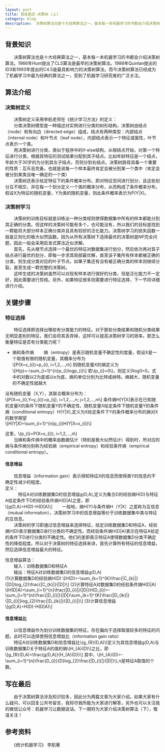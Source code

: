 ```yaml
--- 
layout: post
title: 若往若还-决策树 (上)
category: blog
description:  决策树算法也是十大经典算法之一，基本每一本机器学习的书都会介绍决策树算法。1966年Hunt提出了CLS算法是最早的决策树算法。1986年Quinlan提出的ID3和1993年提出的C4.5是最具影响力的决策树算法。而今决策树算法已经成为了机器学习中最为经典的算法之一，受到了机器学习研究者的广泛关注。
---
```


## 背景知识
  　　决策树算法也是十大经典算法之一，基本每一本机器学习的书都会介绍决策树算法。1966年Hunt提出了CLS算法是最早的决策树算法。1986年Quinlan提出的ID3和1993年提出的C4.5是最具影响力的决策树算法。而今决策树算法已经成为了机器学习中最为经典的算法之一，受到了机器学习研究者的广泛关注。


## 算法介绍
### 决策树定义
　　决策树定义采用李航老师在《统计学习方法》的定义：  
　　分类决策树模型是一种描述对实例进行分类的树形结构，决策树由结点（node）和有向边（directed edge）组成，结点有两种类型：内部结点（internal node）和叶节点（leaf node），内部结点表示一个特征或属性，叶节点表示一个类。  
　　用决策树进行分类，类似于程序中的if-else结构，从根结点开始，对第一个特征进行分类，根据其特征的测试结果分配到其子结点。比如年龄特征是一个结点，年龄大于30岁的为分到其左子结点，否则分到右结点。决策树路径具备一个重要的性质：互斥且完备。也就是说每一个样本最终肯定会被分到某一个类中（肯定会被分到某类且唯一确定的一个类）  
　　决策树还表示给定特征下的条件概率分布。即对特征空间进行划分，且这些划分互不相交，并在每一个划分定义一个类的概率分布，从而构成了条件概率分布。假设X为特征的随机变量，Y为类的随机变量，则此条件概率表示为P(Y|X)。  

### 决策树学习
　　决策树的训练目标就是训练出一种分类规则使得数据集中所有的样本都能分到其正确的分类。但这样的决策树可能有多个，也可能没有，所以我们的目标是找到一颗能将大部分样本正确分类并且具有较好的泛化能力。决策树学习的损失函数一般是正则化的极大似然函数。因为从所有决策树下选择最优的决策树是NP完全问题，因此一般会采用启发式算法近似求解。  
　　首先，先从根节点选择一个最优的特征对数据集进行划分，然后依次再对其子结点进行最优的划分，即每一步求其局部最优解，直至该子集所有样本都被正确的分类，则生成分类对应的叶子节点。如果子集还有没有被正确分类的样本则继续分裂，直至生成一颗完整的决策树。  
　　这样生成的决策树虽然可以对现有样本进行很好的分类，但是泛化能力不一定好，因此需要进行剪枝。另外，如果特征很多则需要进行特征选择，下一节将详细进行介绍。  


## 关键步骤

### 特征选择

　　特征选择即选择出哪些有分类能力的特征。对于那些分类结果和随机分类结果无明显差别的特征，我们会将其丢弃掉，这样可以提高决策树学习的效率。那怎么衡量特征是否有分类能力呢？  
* 熵和条件熵
　　熵（entropy）是表示随机变量不确定性的度量，假设X是一个取值有限的随机变量，其概率分布为  
	\\[P(X=x_{i})=p_{i}, i=1,2,...,n\\]
则随机变量X的熵定义为  
\\[H(p)=-\sum_{i=1}^{n}p_{i}logp_{i}\\]
若\\(p_{i}=0\\)，则定义0log0=0。式中的对数以2为底或以e为底，熵的单位分别为比特或纳特。熵越大，随机变量的不确定性就越大  

设有随机变量（X,Y），其联合概率分布为：  
\\[P(X=x_{i},Y=y_{i})=p_{ij}, i=1,2,...,n; j=1,2,...,m\\]
条件熵H[Y|X]表示在已知随机变量X的条件下随机变量Y的不确定性，随机变量X给定条件下随机变量Y的条件熵（conditional entropy）H(Y|X),定义为X给定条件下Y的条件概率分布的熵对X的数学期望  
\\[H(Y|X)=\sum_{i=1}^{n}p_{i}H(Y|X=x_{i})\\]

这里，\\(p_{i}=P(X=x_{i}), i=1,2,...,n\\)  
　　当熵和条件熵中的概率由数据估计（特别是极大似然估计）得到时，所对应的熵与条件熵分别称为经验熵（empirical entropy）和经验条件熵（empirical conditional entropy）。

#### 信息增益

　　信息增益（information gain）表示得知特征X的信息而使得类Y的信息的不确定性减少的程度。  
定义：  
　　　特征A对训练数据集D的信息增益g(D,A),定义为集合D的经验熵H(D)与特征A给定条件下D的经验条件熵H(D|A)之差，即  
\\[g(D,A)=H(D)-H(D|A)\\]
　　一般地，熵H(Y)与条件熵H（Y|X）之差称为互信息（mutual information），决策树学习中的信息增益等价于训练数据集中类与特征的互信息。  
　　决策树的学习即通过信息增益来选择特征，给定训练数据集D和特征A，经验熵H(D)表示数据集D进行分类的不确定性。而经验条件熵H(D|A)表示在特征A给定的条件下D进行分类的不确定性。他们的差即表示特征A使得数据集D分类不确定性的降低程度。所以对于决策树的特征选择来讲，首先计算所有特征的信息增益，然后选择信息增益最大的特征。  

信息增益算法：  
　　输入：训练数据集D和特征A  
　　输出：特征A对训练数据集D的信息增益g(D,A)  
(1)计算数据集D的经验熵H(D)
\\[H(D)=-\sum_{k=1}^{K}\frac{|C_{k}|}{|D|}log_{2}\frac{|C_{k}|}{|D|}\\]
(2)计算特征A对数据集D的经验条件熵H(D|A)  
\\[H(D|A)=\sum_{i=1}^{n}\frac{|D_{i}|}{|D|}H(D_{i})=-\sum_{i=1}^{n}\frac{|D_{i}|}{|D|}\sum_{k=1}^{K}\frac{|D_{ik}|}{|D_{i}|}log_{2}\frac{|D_{ik}|}{|D_{i}|}\\]
(3)计算信息增益  
\\[g(D,A)=H(D)-H(D|A)\\]

#### 信息增益比
　　以信息增益作为划分训练数据集的特征，存在偏向于选择取值较多的特征的问题，此时可以选择使用信息增益比（information gain ratio）  
　　特征A对训练数据集D和信息增益比\\(g_{R}(D,A)\\)定义为其信息增益g(D,A)与训练数据集D关于特征A的值的熵\\(H_{A}(D)\\)之比，即  
\\[g_{R}(D,A)=\frac{g(D,A)}{H_{A}(D)}\\]
其中，\\(H_{A}(D)=-\sum_{i=1}^{n}\frac{D_{i}}{D}log_{2}\frac{|D_{i}|}{|D|}\\),n是特征A取值的个数。  


## 写在最后
　　由于决策树算法涉及知识较多，因此分为两篇文章为大家介绍。如果大家有什么疑问，可以回复公共号留言，我将尽我所能为大家进行解答，另外也可以关注我的微信公众号：机器学习让数据说话。下一期将为大家介绍决策树算法（下），敬请关注！


## 参考资料
　　《统计机器学习》	李航著
